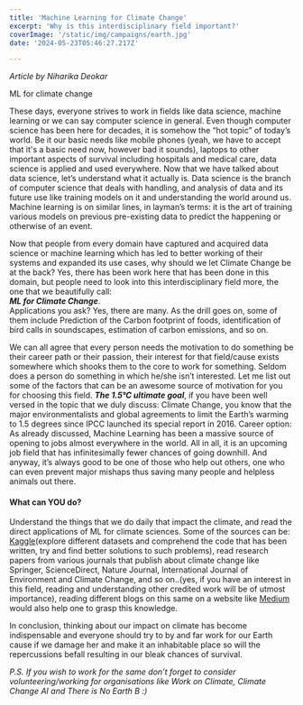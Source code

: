 ```yaml
---
title: 'Machine Learning for Climate Change'
excerpt: 'Why is this interdisciplinary field important?'
coverImage: '/static/img/campaigns/earth.jpg'
date: '2024-05-23T05:46:27.217Z'

---
```

*Article by Niharika Deokar* </br> 

ML for climate change

These days, everyone strives to work in fields like data science, machine learning or we can say computer science in general. Even though computer science has been here for decades, it is somehow the “hot topic” of today’s world. Be it our basic needs like mobile phones (yeah, we have to accept that it's a basic need now,  however bad it sounds), laptops to other important aspects of survival including hospitals and medical care, data science is applied and used everywhere. Now that we have talked about data science, let’s understand what it actually is. 
Data science is the branch of computer science that deals with handling, and analysis of data and its future use like training models on it and understanding the world around us. Machine learning is on similar lines, in layman’s terms: it is the art of training various models on previous pre-existing data to predict the happening or otherwise of an event. 

Now that people from every domain have captured and acquired data science or machine learning which has led to better working of their systems and expanded its use cases, why should we let Climate Change be at the back? Yes, there has been work here that has been done in this domain, but people need to look into this interdisciplinary field more, the one that we beautifully call: </br>
**_ML for Climate Change_**. </br>
Applications you ask? Yes, there are many. As the drill goes on, some of them include Prediction of the Carbon footprint of foods, identification of bird calls in soundscapes, estimation of carbon emissions, and so on.</br>

We can all agree that every person needs the motivation to do something be their career path or their passion, their interest for that field/cause exists somewhere which shooks them to the core to work for something. Seldom does a person do something in which he/she isn’t interested. Let me list out some of the factors that can be an awesome source of motivation for you for choosing this field. _**The 1.5°C ultimate goal**_, if you have been well versed in the topic that we duly discuss: Climate Change, you know that the major environmentalists and global agreements to limit the Earth’s warming to 1.5 degrees since IPCC launched its special report in 2016. Career option: As already discussed, Machine Learning has been a massive source of opening to jobs almost everywhere in the world. All in all, it is an upcoming job field that has infinitesimally fewer chances of going downhill. And anyway, it’s always good to be one of those who help out others, one who can even prevent major mishaps thus saving many people and helpless animals out there. 

#### What can YOU do? </br>
Understand the things that we do daily that impact the climate, and read the direct applications of ML for climate sciences. Some of the sources can be: [Kaggle](https://www.kaggle.com)(explore different datasets and comprehend the code that has been written, try and find better solutions to such problems), read research papers from various journals that publish about climate change like Springer, ScienceDirect, Nature Journal, International Journal of Environment and Climate Change, and so on..(yes, if you have an interest in this field, reading and understanding other credited work will be of utmost importance), reading different blogs on this same on a website like [Medium](https://medium.com) would also help one to grasp this knowledge. 

In conclusion, thinking about our impact on climate has become indispensable and everyone should try to by and far work for our Earth cause if we damage her and make it an inhabitable place so will the repercussions befall resulting in our bleak chances of survival. 

_P.S. If you wish to work for the same don’t forget to consider volunteering/working for organisations like Work on Climate, Climate Change AI and There is No Earth B :)_



